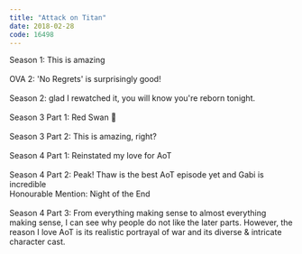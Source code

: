 ```yaml
---
title: "Attack on Titan"
date: 2018-02-28
code: 16498
---
```

Season 1: This is amazing
<br><br>
OVA 2: 'No Regrets' is surprisingly good!
<br><br>
Season 2: glad I rewatched it, you will know you're reborn tonight.
<br><br>
Season 3 Part 1: Red Swan 💖
<br><br>
Season 3 Part 2: This is amazing, right?
<br><br>
Season 4 Part 1: Reinstated my love for AoT
<br><br>
Season 4 Part 2: Peak! Thaw is the best AoT episode yet and Gabi is incredible
<br>
Honourable Mention: Night of the End
<br><br>
Season 4 Part 3: From everything making sense to almost everything making sense, I can see why people do not like the later parts. However, the reason I love AoT is its realistic portrayal of war and its diverse & intricate character cast.